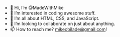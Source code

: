 - 👋 Hi, I’m @MadeWithMike
- 👀 I’m interested in coding awesome stuff.
- 🌱 I’m all about HTML, CSS, and JavaScript.
- 💞️ I’m looking to collaborate on just about anything.
- 📫 How to reach me? mikeobilade@gmail.com!
